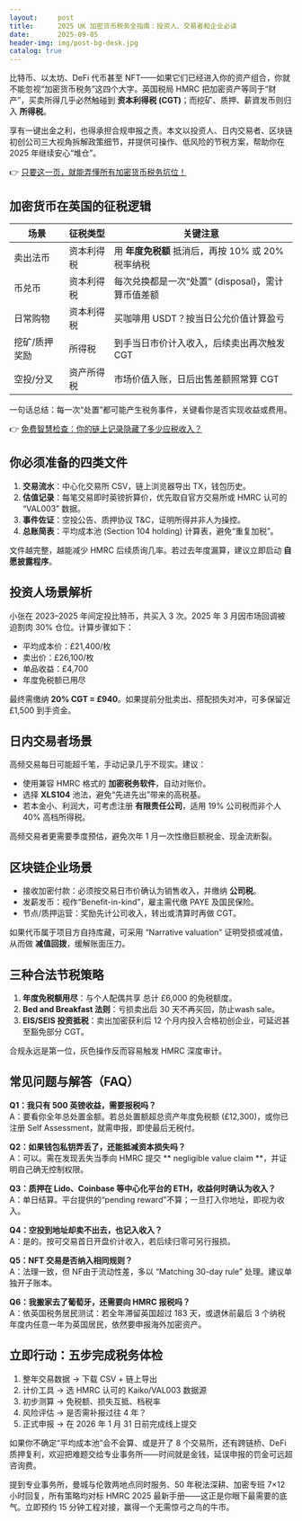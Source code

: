 ```yaml
---
layout:     post
title:      2025 UK 加密货币税务全指南：投资人、交易者和企业必读
date:       2025-09-05
header-img: img/post-bg-desk.jpg
catalog: true
---
```


比特币、以太坊、DeFi 代币甚至 NFT——如果它们已经进入你的资产组合，你就不能忽视“加密货币税务”这四个大字。英国税局 HMRC 把加密资产等同于“财产”，买卖所得几乎必然触碰到 **资本利得税 (CGT)**；而挖矿、质押、薪資发币则归入 **所得税**。  

享有一键出金之利，也得承担合规申报之责。本文以投资人、日内交易者、区块链初创公司三大视角拆解政策细节，并提供可操作、低风险的节税方案，帮助你在 2025 年继续安心“堆仓”。  

👉 [只要这一页，就能弄懂所有加密货币税务坑位！](https://okxdog.com/)  

## 加密货币在英国的征税逻辑  

| 场景 | 征税类型 | 关键注意 |
| --- | --- | --- |
| 卖出法币 | 资本利得税 | 用 **年度免税额** 抵消后，再按 10% 或 20% 税率纳税 |
| 币兑币 | 资本利得税 | 每次兑换都是一次“处置” (disposal)，需计算币值差额 |
| 日常购物 | 资本利得税 | 买咖啡用 USDT？按当日公允价值计算盈亏 |
| 挖矿/质押奖励 | 所得税 | 到手当日市价计入收入，后续卖出再次触发 CGT |
| 空投/分叉 | 资产所得税 | 市场价值入账，日后出售差额照常算 CGT |

一句话总结：每一次“处置”都可能产生税务事件，关键看你是否实现收益或费用。

👉 [免费智慧检查：你的链上记录隐藏了多少应税收入？](https://okxdog.com/)  

## 你必须准备的四类文件  

1. **交易流水**：中心化交易所 CSV，链上浏览器导出 TX，钱包历史。  
2. **估值记录**：每笔交易即时英镑折算价，优先取自官方交易所或 HMRC 认可的 “VAL003” 数据。  
3. **事件佐证**：空投公告、质押协议 T&C，证明所得并非人为操控。  
4. **总账简表**：平均成本池 (Section 104 holding) 计算表，避免“重复加税”。  

文件越完整，越能减少 HMRC 后续质询几率。若过去年度漏算，建议立即启动 **自愿披露程序**。  

## 投资人场景解析  

小张在 2023–2025 年间定投比特币，共买入 3 次。2025 年 3 月因市场回调被迫割肉 30% 仓位。计算步骤如下：  

- 平均成本价：£21,400/枚  
- 卖出价：£26,100/枚  
- 单品收益：£4,700  
- 年度免税额已用尽  

最终需缴纳 **20% CGT = £940**。如果提前分批卖出、搭配损失对冲，可多保留近 £1,500 到手资金。  

## 日内交易者场景  

高频交易每日可能超千笔，手动记录几乎不现实。建议：  

- 使用兼容 HMRC 格式的 **加密税务软件**，自动对账价。  
- 选择 **XLS104** 池法，避免“先进先出”带来的高税基。  
- 若本金小、利润大，可考虑注册 **有限责任公司**，适用 19% 公司税而非个人 40% 高档所得税。  

高频交易者更需要季度预估，避免次年 1 月一次性缴巨额税金、现金流断裂。  

## 区块链企业场景  

- 接收加密付款：必须按交易日市价确认为销售收入，并缴纳 **公司税**。  
- 发薪发币：视作“Benefit-in-kind”，雇主需代缴 PAYE 及国民保险。  
- 节点/质押运营：奖励先计公司收入，转出或清算时再做 CGT。  

如果代币属于项目方自持库藏，可采用 “Narrative valuation” 证明受损或减值，从而做 **减值回拨**，缓解账面压力。  

## 三种合法节税策略  

1. **年度免税额用尽**：与个人配偶共享 总计 £6,000 的免税额度。  
2. **Bed and Breakfast 法则**：亏损卖出后 30 天不再买回，防止wash sale。  
3. **EIS/SEIS 投资抵税**：卖出加密获利后 12 个月内投入合格初创企业，可延迟甚至豁免部分 CGT。  

合规永远是第一位，灰色操作反而容易触发 HMRC 深度审计。  

## 常见问题与解答（FAQ）

**Q1：我只有 500 英镑收益，需要报税吗？**  
A：要看你全年总处置金额。若总处置额超总资产年度免税额 (£12,300)，或你已注册 Self Assessment，就需申报，即使最后无税付。  

**Q2：如果钱包私钥弄丢了，还能抵减资本损失吗？**  
A：可以。需在发现丢失当季向 HMRC 提交 ** negligible value claim **，并证明自己确无控制权限。  

**Q3：质押在 Lido、Coinbase 等中心化平台的 ETH，收益何时确认为收入？**  
A：单日结算。平台提供的“pending reward”不算；一旦打入你地址，即视为收入。  

**Q4：空投到地址却卖不出去，也记入收入？**  
A：是的。按可交易首日开盘价计收入，若后续归零可另行报损。  

**Q5：NFT 交易是否纳入相同规则？**  
A：法理一致，但 NF由于流动性差，多以 “Matching 30-day rule” 处理。建议单独开子账本。  

**Q6：我搬家去了葡萄牙，还需要向 HMRC 报税吗？**  
A：依英国税务居民测试：若全年滞留英国超过 183 天，或退休前最后 3 个纳税年度内任意一年为英国居民，依然要申报海外加密资产。  

## 立即行动：五步完成税务体检  

1. 整年交易数据 → 下载 CSV + 链上导出  
2. 计价工具 → 选 HMRC 认可的 Kaiko/VAL003 数据源  
3. 初步测算 → 免税额、损失互抵、档税率  
4. 风险评估 → 是否需补报过往 4 年？  
5. 正式申报 → 在 2026 年 1 月 31 日前完成线上提交  

如果你不确定“平均成本池”会不会算、或是开了 8 个交易所，还有跨链桥、DeFi 质押复利，欢迎把难题交给专业事务所——时间就是金钱，延误申报的罚金可远超咨询费。  

提到专业事务所，曼城与伦敦两地点同时服务、50 年税法深耕、加密专班 7×12 小时回复，所有策略均对标 HMRC 2025 最新手册——这正是你眼下最需要的底气。立即预约 15 分钟工程对接，赢得一个无需惊弓之鸟的牛市。